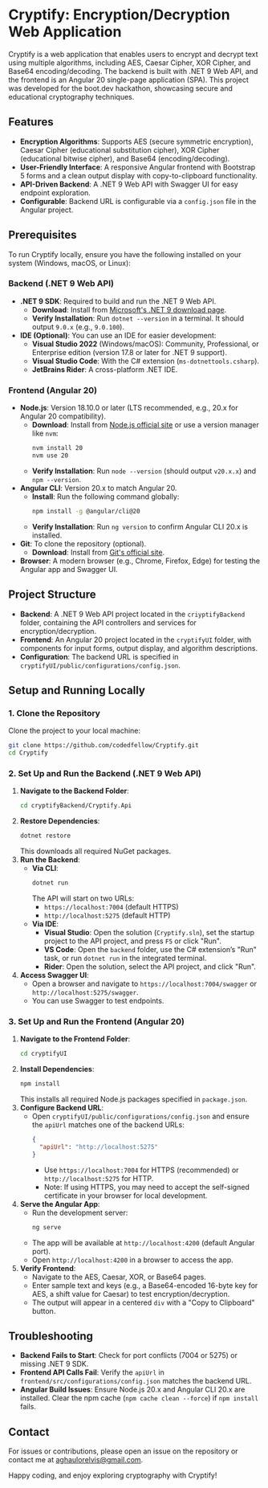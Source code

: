 # Cryptify: Encryption/Decryption Web Application

Cryptify is a web application that enables users to encrypt and decrypt text using multiple algorithms, including AES, Caesar Cipher, XOR Cipher, and Base64 encoding/decoding. The backend is built with .NET 9 Web API, and the frontend is an Angular 20 single-page application (SPA). This project was developed for the boot.dev hackathon, showcasing secure and educational cryptography techniques.

## Features
- **Encryption Algorithms**: Supports AES (secure symmetric encryption), Caesar Cipher (educational substitution cipher), XOR Cipher (educational bitwise cipher), and Base64 (encoding/decoding).
- **User-Friendly Interface**: A responsive Angular frontend with Bootstrap 5 forms and a clean output display with copy-to-clipboard functionality.
- **API-Driven Backend**: A .NET 9 Web API with Swagger UI for easy endpoint exploration.
- **Configurable**: Backend URL is configurable via a `config.json` file in the Angular project.

## Prerequisites

To run Cryptify locally, ensure you have the following installed on your system (Windows, macOS, or Linux):

### Backend (.NET 9 Web API)
- **.NET 9 SDK**: Required to build and run the .NET 9 Web API.
  - **Download**: Install from [Microsoft's .NET 9 download page](https://dotnet.microsoft.com/download/dotnet/9.0).
  - **Verify Installation**: Run `dotnet --version` in a terminal. It should output `9.0.x` (e.g., `9.0.100`).
- **IDE (Optional)**: You can use an IDE for easier development:
  - **Visual Studio 2022** (Windows/macOS): Community, Professional, or Enterprise edition (version 17.8 or later for .NET 9 support).
  - **Visual Studio Code**: With the C# extension (`ms-dotnettools.csharp`).
  - **JetBrains Rider**: A cross-platform .NET IDE.

### Frontend (Angular 20)
- **Node.js**: Version 18.10.0 or later (LTS recommended, e.g., 20.x for Angular 20 compatibility).
  - **Download**: Install from [Node.js official site](https://nodejs.org/en/download/) or use a version manager like `nvm`:
    ```bash
    nvm install 20
    nvm use 20
    ```
  - **Verify Installation**: Run `node --version` (should output `v20.x.x`) and `npm --version`.
- **Angular CLI**: Version 20.x to match Angular 20.
  - **Install**: Run the following command globally:
    ```bash
    npm install -g @angular/cli@20
    ```
  - **Verify Installation**: Run `ng version` to confirm Angular CLI 20.x is installed.
- **Git**: To clone the repository (optional).
  - **Download**: Install from [Git's official site](https://git-scm.com/downloads).
- **Browser**: A modern browser (e.g., Chrome, Firefox, Edge) for testing the Angular app and Swagger UI.

## Project Structure
- **Backend**: A .NET 9 Web API project located in the `criyptifyBackend` folder, containing the API controllers and services for encryption/decryption.
- **Frontend**: An Angular 20 project located in the `cryptifyUI` folder, with components for input forms, output display, and algorithm descriptions.
- **Configuration**: The backend URL is specified in `cryptifyUI/public/configurations/config.json`.

## Setup and Running Locally

### 1. Clone the Repository
Clone the project to your local machine:
```bash
git clone https://github.com/codedfellow/Cryptify.git
cd Cryptify
```

### 2. Set Up and Run the Backend (.NET 9 Web API)
1. **Navigate to the Backend Folder**:
   ```bash
   cd cryptifyBackend/Cryptify.Api
   ```
2. **Restore Dependencies**:
   ```bash
   dotnet restore
   ```
   This downloads all required NuGet packages.
3. **Run the Backend**:
   - **Via CLI**:
     ```bash
     dotnet run
     ```
     The API will start on two URLs:
     - `https://localhost:7004` (default HTTPS)
     - `http://localhost:5275` (default HTTP)
   - **Via IDE**:
     - **Visual Studio**: Open the solution (`Cryptify.sln`), set the startup project to the API project, and press `F5` or click "Run".
     - **VS Code**: Open the `backend` folder, use the C# extension’s "Run" task, or run `dotnet run` in the integrated terminal.
     - **Rider**: Open the solution, select the API project, and click "Run".
4. **Access Swagger UI**:
   - Open a browser and navigate to `https://localhost:7004/swagger` or `http://localhost:5275/swagger`.
   - You can use Swagger to test endpoints.

### 3. Set Up and Run the Frontend (Angular 20)
1. **Navigate to the Frontend Folder**:
   ```bash
   cd cryptifyUI
   ```
2. **Install Dependencies**:
   ```bash
   npm install
   ```
   This installs all required Node.js packages specified in `package.json`.
3. **Configure Backend URL**:
   - Open `cryptifyUI/public/configurations/config.json` and ensure the `apiUrl` matches one of the backend URLs:
     ```json
     {
       "apiUrl": "http://localhost:5275"
     }
     ```
     - Use `https://localhost:7004` for HTTPS (recommended) or `http://localhost:5275` for HTTP.
     - Note: If using HTTPS, you may need to accept the self-signed certificate in your browser for local development.
4. **Serve the Angular App**:
   - Run the development server:
     ```bash
     ng serve
     ```
   - The app will be available at `http://localhost:4200` (default Angular port).
   - Open `http://localhost:4200` in a browser to access the app.
5. **Verify Frontend**:
   - Navigate to the AES, Caesar, XOR, or Base64 pages.
   - Enter sample text and keys (e.g., a Base64-encoded 16-byte key for AES, a shift value for Caesar) to test encryption/decryption.
   - The output will appear in a centered `div` with a "Copy to Clipboard" button.

## Troubleshooting
- **Backend Fails to Start**: Check for port conflicts (7004 or 5275) or missing .NET 9 SDK.
- **Frontend API Calls Fail**: Verify the `apiUrl` in `frontend/src/configurations/config.json` matches the backend URL.
- **Angular Build Issues**: Ensure Node.js 20.x and Angular CLI 20.x are installed. Clear the npm cache (`npm cache clean --force`) if `npm install` fails.

## Contact
For issues or contributions, please open an issue on the repository or contact me at aghaulorelvis@gmail.com.

Happy coding, and enjoy exploring cryptography with Cryptify!